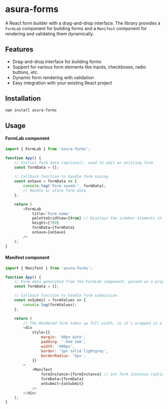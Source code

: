 # asura-forms

A React form builder with a drag-and-drop interface. The library provides a `FormLab` component for building forms and a `Manifest` component for rendering and validating them dynamically.

## Features

-   Drag-and-drop interface for building forms
-   Support for various form elements like inputs, checkboxes, radio buttons, etc.
-   Dynamic form rendering with validation
-   Easy integration with your existing React project

## Installation

```bash
npm install asura-forms
```

## Usage

#### FormLab component

```javascript
import { FormLab } from 'asura-forms';

function App() {
    // Initial form data (optional), used to edit an existing form
    const formData = [];
  
    // Callback function to handle form saving
    const onSave = formData => {
	    console.log('Form saved:', formData);
	    // Handle or store form data
    };

    return (
        <FormLab
            title='Form name'
            paletteGridView={true} // Displays the sidebar elements in grid style
            height={700} 
            formData={formData}
            onSave={onSave}
        />
    );
}
```

#### Manifest component

```javascript
import { Manifest } from 'asura-forms';

function App() {
    // Form data generated from the FormLab component, passed as a prop to Manifest component.
    const formData = [];

    // Callback function to handle form submission.
    const onSubmit = formValues => {
        console.log(formValues);
    };

    return (
        // The Rendered form takes up full width, so it’s wrapped in a container to control layout and styling.
        <div
            style={{
                margin: '40px auto',
                padding: '.5em 1em',
                width: '400px',
                border: '1px solid lightgrey',
                borderRadius: '5px',
            }}
        >
            <Manifest
                formInstance={formInstance} // ant form instance (optional)
                formData={formData}
                onSubmit={onSubmit}
            />
        </div>
    );
}
```
